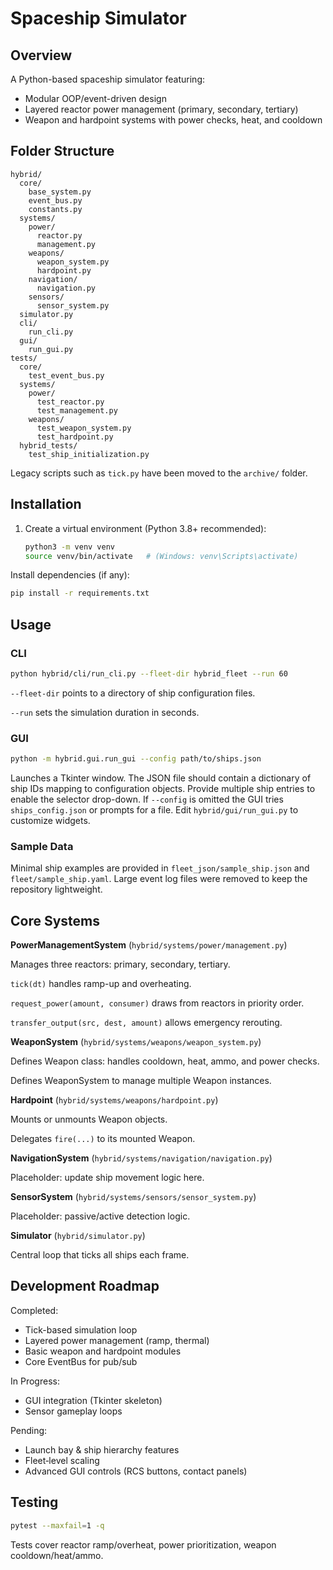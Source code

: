 # Spaceship Simulator

## Overview
A Python-based spaceship simulator featuring:
- Modular OOP/event-driven design
- Layered reactor power management (primary, secondary, tertiary)
- Weapon and hardpoint systems with power checks, heat, and cooldown

## Folder Structure
```
hybrid/
  core/
    base_system.py
    event_bus.py
    constants.py
  systems/
    power/
      reactor.py
      management.py
    weapons/
      weapon_system.py
      hardpoint.py
    navigation/
      navigation.py
    sensors/
      sensor_system.py
  simulator.py
  cli/
    run_cli.py
  gui/
    run_gui.py
tests/
  core/
    test_event_bus.py
  systems/
    power/
      test_reactor.py
      test_management.py
    weapons/
      test_weapon_system.py
      test_hardpoint.py
  hybrid_tests/
    test_ship_initialization.py
```

Legacy scripts such as `tick.py` have been moved to the `archive/` folder.

## Installation
1. Create a virtual environment (Python 3.8+ recommended):
   ```bash
   python3 -m venv venv
   source venv/bin/activate   # (Windows: venv\Scripts\activate)
   ```
Install dependencies (if any):
```bash
pip install -r requirements.txt
```

## Usage
### CLI
```bash
python hybrid/cli/run_cli.py --fleet-dir hybrid_fleet --run 60
```
`--fleet-dir` points to a directory of ship configuration files.

`--run` sets the simulation duration in seconds.

### GUI
```bash
python -m hybrid.gui.run_gui --config path/to/ships.json
```
Launches a Tkinter window. The JSON file should contain a dictionary of ship
IDs mapping to configuration objects. Provide multiple ship entries to enable
the selector drop-down. If `--config` is omitted the GUI tries `ships_config.json`
or prompts for a file. Edit `hybrid/gui/run_gui.py` to customize widgets.

### Sample Data
Minimal ship examples are provided in `fleet_json/sample_ship.json` and
`fleet/sample_ship.yaml`. Large event log files were removed to keep the
repository lightweight.

## Core Systems
**PowerManagementSystem** (`hybrid/systems/power/management.py`)

Manages three reactors: primary, secondary, tertiary.

`tick(dt)` handles ramp-up and overheating.

`request_power(amount, consumer)` draws from reactors in priority order.

`transfer_output(src, dest, amount)` allows emergency rerouting.

**WeaponSystem** (`hybrid/systems/weapons/weapon_system.py`)

Defines Weapon class: handles cooldown, heat, ammo, and power checks.

Defines WeaponSystem to manage multiple Weapon instances.

**Hardpoint** (`hybrid/systems/weapons/hardpoint.py`)

Mounts or unmounts Weapon objects.

Delegates `fire(...)` to its mounted Weapon.

**NavigationSystem** (`hybrid/systems/navigation/navigation.py`)

Placeholder: update ship movement logic here.

**SensorSystem** (`hybrid/systems/sensors/sensor_system.py`)

Placeholder: passive/active detection logic.

**Simulator** (`hybrid/simulator.py`)

Central loop that ticks all ships each frame.

## Development Roadmap
Completed:

- Tick-based simulation loop
- Layered power management (ramp, thermal)
- Basic weapon and hardpoint modules
- Core EventBus for pub/sub

In Progress:

- GUI integration (Tkinter skeleton)
- Sensor gameplay loops

Pending:

- Launch bay & ship hierarchy features
- Fleet‐level scaling
- Advanced GUI controls (RCS buttons, contact panels)

## Testing
```bash
pytest --maxfail=1 -q
```
Tests cover reactor ramp/overheat, power prioritization, weapon cooldown/heat/ammo.
